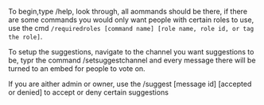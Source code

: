 To begin,type /help, look through, all aommands should be there, if there are some commands you would only want people with certain roles to use, use the cmd `/requiredroles [command name] [role name, role id, or tag the role]`.

To setup the suggestions, navigate to the channel you want suggestions to be, typr the command /setsuggestchannel and every message there will be turned to an embed for people to vote on.

If you are aither admin or owner, use the /suggest [message id] [accepted or denied] to accept or deny certain suggestions 